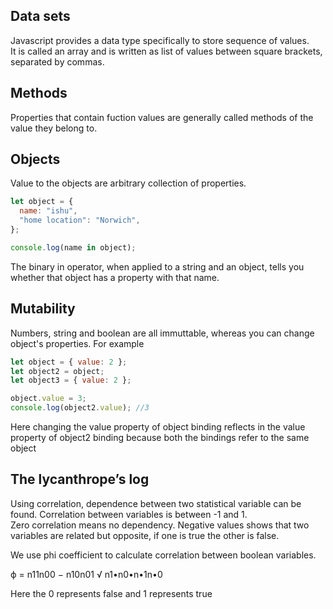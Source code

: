 ## Data sets

Javascript provides a data type specifically to store sequence of values.  
It is called an array and is written as list of values between square brackets, separated by commas.

## Methods

Properties that contain fuction values are generally called methods of the value they belong to.

## Objects

Value to the objects are arbitrary collection of properties.

```javascript
let object = {
  name: "ishu",
  "home location": "Norwich",
};

console.log(name in object);
```

The binary in operator, when applied to a string and an object, tells you whether that object has a property with that name.

## Mutability

Numbers, string and boolean are all immuttable, whereas you can change object's properties. For example

```javascript
let object = { value: 2 };
let object2 = object;
let object3 = { value: 2 };

object.value = 3;
console.log(object2.value); //3
```

Here changing the value property of object binding reflects in the value property of object2 binding because both the bindings refer to the same object


## The lycanthrope’s log

Using correlation, dependence between two statistical variable can be found. Correlation between variables is between -1 and 1.  
Zero correlation means no dependency. Negative values shows that two variables are related but opposite, if one is true the other is false.  

We use phi coefficient to calculate correlation between boolean variables.

ϕ =	
n11n00 − n10n01
√ n1•n0•n•1n•0

Here the 0 represents false and 1 represents true
